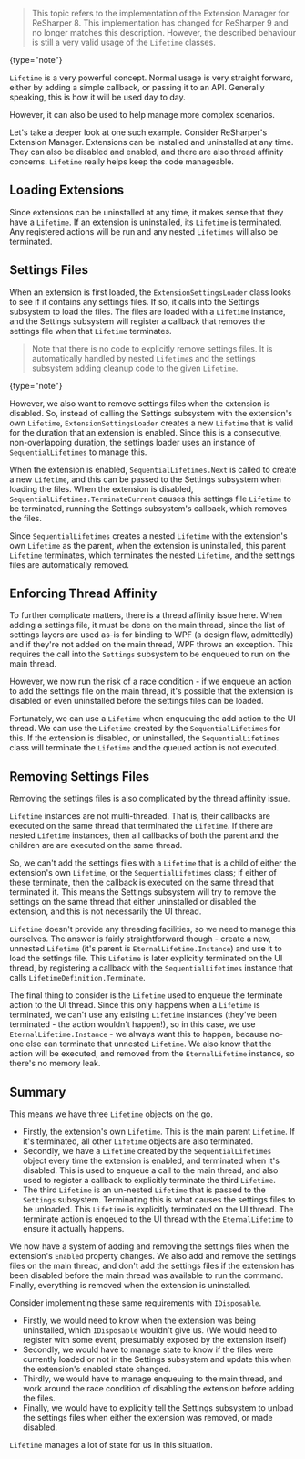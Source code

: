 [//]: # (title: Case Study)

 >  This topic refers to the implementation of the Extension Manager for ReSharper 8. This implementation has changed for ReSharper 9 and no longer matches this description. However, the described behaviour is still a very valid usage of the `Lifetime` classes.
 >
 {type="note"}

`Lifetime` is a very powerful concept. Normal usage is very straight forward, either by adding a simple callback, or passing it to an API. Generally speaking, this is how it will be used day to day.

However, it can also be used to help manage more complex scenarios.

Let's take a deeper look at one such example. Consider ReSharper's Extension Manager. Extensions can be installed and uninstalled at any time. They can also be disabled and enabled, and there are also thread affinity concerns. `Lifetime` really helps keep the code manageable.

## Loading Extensions

Since extensions can be uninstalled at any time, it makes sense that they have a `Lifetime`. If an extension is uninstalled, its `Lifetime` is terminated. Any registered actions will be run and any nested `Lifetimes` will also be terminated.

## Settings Files

When an extension is first loaded, the `ExtensionSettingsLoader` class looks to see if it contains any settings files. If so, it calls into the Settings subsystem to load the files. The files are loaded with a `Lifetime` instance, and the Settings subsystem will register a callback that removes the settings file when that `Lifetime` terminates.

 >  Note that there is no code to explicitly remove settings files. It is automatically handled by nested `Lifetime`s and the settings subsystem adding cleanup code to the given `Lifetime`.
 >
 {type="note"}

However, we also want to remove settings files when the extension is disabled. So, instead of calling the Settings subsystem with the extension's own `Lifetime`, `ExtensionSettingsLoader` creates a new `Lifetime` that is valid for the duration that an extension is enabled. Since this is a consecutive, non-overlapping duration, the settings loader uses an instance of `SequentialLifetimes` to manage this.

When the extension is enabled, `SequentialLifetimes.Next` is called to create a new `Lifetime`, and this can be passed to the Settings subsystem when loading the files. When the extension is disabled, `SequentialLifetimes.TerminateCurrent` causes this settings file `Lifetime` to be terminated, running the Settings subsystem's callback, which removes the files. 

Since `SequentialLifetimes` creates a nested `Lifetime` with the extension's own `Lifetime` as the parent, when the extension is uninstalled, this parent `Lifetime` terminates, which terminates the nested `Lifetime`, and the settings files are automatically removed.

## Enforcing Thread Affinity

To further complicate matters, there is a thread affinity issue here. When adding a settings file, it must be done on the main thread, since the list of settings layers are used as-is for binding to WPF (a design flaw, admittedly) and if they're not added on the main thread, WPF throws an exception. This requires the call into the `Settings` subsystem to be enqueued to run on the main thread.

However, we now run the risk of a race condition - if we enqueue an action to add the settings file on the main thread, it's possible that the extension is disabled or even uninstalled before the settings files can be loaded. 

Fortunately, we can use a `Lifetime` when enqueuing the add action to the UI thread. We can use the `Lifetime` created by the `SequentialLifetimes` for this. If the extension is disabled, or uninstalled, the `SequentialLifetimes` class will terminate the `Lifetime` and the queued action is not executed.

## Removing Settings Files

Removing the settings files is also complicated by the thread affinity issue.

`Lifetime` instances are not multi-threaded. That is, their callbacks are executed on the same thread that terminated the `Lifetime`. If there are nested `Lifetime` instances, then all callbacks of both the parent and the children are are executed on the same thread.

So, we can't add the settings files with a `Lifetime` that is a child of either the extension's own `Lifetime`, or the `SequentialLifetimes` class; if either of these terminate, then the callback is executed on the same thread that terminated it. This means the Settings subsystem will try to remove the settings on the same thread that either uninstalled or disabled the extension, and this is not necessarily the UI thread.

`Lifetime` doesn't provide any threading facilities, so we need to manage this ourselves. The answer is fairly straightforward though - create a new, unnested `Lifetime` (it's parent is `EternalLifetime.Instance`) and use it to load the settings file. This `Lifetime` is later explicitly terminated on the UI thread, by registering a callback with the `SequentialLifetimes` instance that calls `LifetimeDefinition.Terminate`.

The final thing to consider is the `Lifetime` used to enqueue the terminate action to the UI thread. Since this only happens when a `Lifetime` is terminated, we can't use any existing `Lifetime` instances (they've been terminated - the action wouldn't happen!), so in this case, we use `EternalLifetime.Instance` - we always want this to happen, because no-one else can terminate that unnested `Lifetime`. We also know that the action will be executed, and removed from the `EternalLifetime` instance, so there's no memory leak.

## Summary

This means we have three `Lifetime` objects on the go. 

* Firstly, the extension's own `Lifetime`. This is the main parent `Lifetime`. If it's terminated, all other `Lifetime` objects are also terminated. 
* Secondly, we have a `Lifetime` created by the `SequentialLifetimes` object every time the extension is enabled, and terminated when it's disabled. This is used to enqueue a call to the main thread, and also used to register a callback to explicitly terminate the third `Lifetime`.
* The third `Lifetime` is an un-nested `Lifetime` that is passed to the `Settings` subsystem. Terminating this is what causes the settings files to be unloaded. This `Lifetime` is explicitly terminated on the UI thread. The terminate action is enqeued to the UI thread with the `EternalLifetime` to ensure it actually happens.

We now have a system of adding and removing the settings files when the extension's `Enabled` property changes. We also add and remove the settings files on the main thread, and don't add the settings files if the extension has been disabled before the main thread was available to run the command. Finally, everything is removed when the extension is uninstalled.

Consider implementing these same requirements with `IDisposable`.

* Firstly, we would need to know when the extension was being uninstalled, which `IDisposable` wouldn't give us. (We would need to register with some event, presumably exposed by the extension itself)
* Secondly, we would have to manage state to know if the files were currently loaded or not in the Settings subsystem and update this when the extension's enabled state changed.
* Thirdly, we would have to manage enqueuing to the main thread, and work around the race condition of disabling the extension before adding the files.
* Finally, we would have to explicitly tell the Settings subsystem to unload the settings files when either the extension was removed, or made disabled.

`Lifetime` manages a lot of state for us in this situation. 
